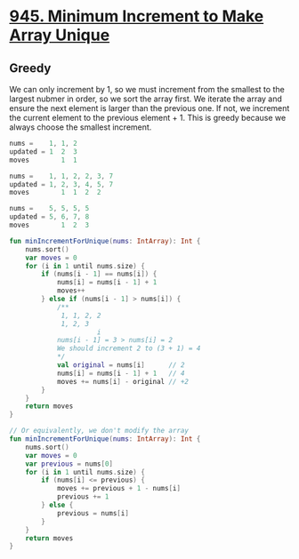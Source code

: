 # [945. Minimum Increment to Make Array Unique](https://leetcode.com/problems/minimum-increment-to-make-array-unique/)

## Greedy
We can only increment by 1, so we must increment from the smallest to the largest nubmer in order, so we sort the array first. We iterate the array and ensure the next element is larger than the previous one. If not, we increment the current element to the previous element + 1. This is greedy because we always choose the smallest increment.

```js
nums =    1, 1, 2
updated = 1  2  3
moves        1  1

nums =    1, 1, 2, 2, 3, 7
updated = 1, 2, 3, 4, 5, 7
moves        1  1  2  2

nums =    5, 5, 5, 5
updated = 5, 6, 7, 8
moves        1  2  3
```

```kotlin
fun minIncrementForUnique(nums: IntArray): Int {
    nums.sort()
    var moves = 0
    for (i in 1 until nums.size) {
        if (nums[i - 1] == nums[i]) {
            nums[i] = nums[i - 1] + 1
            moves++
        } else if (nums[i - 1] > nums[i]) {
            /**
             1, 1, 2, 2
             1, 2, 3
                      i
            nums[i - 1] = 3 > nums[i] = 2
            We should increment 2 to (3 + 1) = 4
            */
            val original = nums[i]      // 2
            nums[i] = nums[i - 1] + 1   // 4
            moves += nums[i] - original // +2
        }
    }
    return moves
}

// Or equivalently, we don't modify the array
fun minIncrementForUnique(nums: IntArray): Int {
    nums.sort()
    var moves = 0
    var previous = nums[0]
    for (i in 1 until nums.size) {
        if (nums[i] <= previous) {
            moves += previous + 1 - nums[i]
            previous += 1
        } else {
            previous = nums[i]
        }
    }
    return moves
}
```